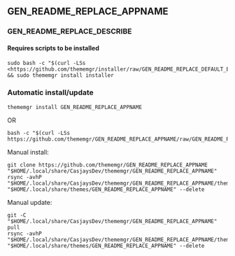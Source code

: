 ## GEN_README_REPLACE_APPNAME
  
### GEN_README_REPLACE_DESCRIBE  
  
#### Requires scripts to be installed

```shell
sudo bash -c "$(curl -LSs <https://github.com/thememgr/installer/raw/GEN_README_REPLACE_DEFAULT_BRANCH/install.sh>)" && sudo thememgr install installer  
```

### Automatic install/update

```shell
thememgr install GEN_README_REPLACE_APPNAME
```

OR  

```shell
bash -c "$(curl -LSs https://github.com/thememgr/GEN_README_REPLACE_APPNAME/raw/GEN_README_REPLACE_DEFAULT_BRANCH/install.sh)"
```
  
Manual install:  

```shell
git clone https://github.com/thememgr/GEN_README_REPLACE_APPNAME "$HOME/.local/share/CasjaysDev/thememgr/GEN_README_REPLACE_APPNAME"
rsync -avhP "$HOME/.local/share/CasjaysDev/thememgr/GEN_README_REPLACE_APPNAME/theme/." "$HOME/.local/share/themes/GEN_README_REPLACE_APPNAME" --delete
```
  
Manual update:  

```shell
git -C "$HOME/.local/share/CasjaysDev/thememgr/GEN_README_REPLACE_APPNAME" pull
rsync -avhP "$HOME/.local/share/CasjaysDev/thememgr/GEN_README_REPLACE_APPNAME/theme/." "$HOME/.local/share/themes/GEN_README_REPLACE_APPNAME" --delete
```

